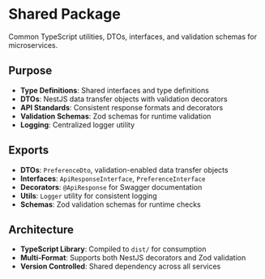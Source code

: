 # Shared Package

Common TypeScript utilities, DTOs, interfaces, and validation schemas for microservices.

## Purpose

- **Type Definitions**: Shared interfaces and type definitions
- **DTOs**: NestJS data transfer objects with validation decorators
- **API Standards**: Consistent response formats and decorators
- **Validation Schemas**: Zod schemas for runtime validation
- **Logging**: Centralized logger utility

## Exports

- **DTOs**: `PreferenceDto`, validation-enabled data transfer objects
- **Interfaces**: `ApiResponseInterface`, `PreferenceInterface`
- **Decorators**: `@ApiResponse` for Swagger documentation
- **Utils**: `Logger` utility for consistent logging
- **Schemas**: Zod validation schemas for runtime checks

## Architecture

- **TypeScript Library**: Compiled to `dist/` for consumption
- **Multi-Format**: Supports both NestJS decorators and Zod validation
- **Version Controlled**: Shared dependency across all services